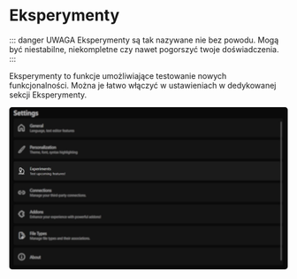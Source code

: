 ﻿---
prev:
   text: 'Korzystanie - Integracja FTP'
   link: '/pl-PL/usage/ftp-integration'
next: 
   text: 'Korzystanie - Uzupełnianie kodu'
   link: '/pl-PL/usage/experiments/code-completion'
---

# Eksperymenty

::: danger UWAGA
Eksperymenty są tak nazywane nie bez powodu. Mogą być niestabilne, niekompletne czy nawet pogorszyć twoje doświadczenia.
:::

Eksperymenty to funkcje umożliwiające testowanie nowych funkcjonalności.
Można je łatwo włączyć w ustawieniach w dedykowanej sekcji Eksperymenty.

<img src="./images/experiments.webp" alt="Okno ustawień eksperymentów" style="border-radius: 5px;" />
